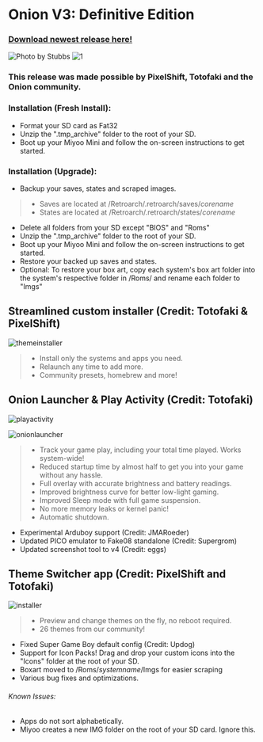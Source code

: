 # Onion V3: Definitive Edition


  
### [Download newest release here!](https://github.com/jimgraygit/Onion/releases)
![Photo by Stubbs](https://github.com/jimgraygit/Onion/blob/main/Lightbox%20Photos/stubbsmini2.jpg)
![1](https://user-images.githubusercontent.com/16885275/154789618-9ac5510e-d016-42f7-8978-bee50d395693.png)

### This release was made possible by PixelShift, Totofaki and the Onion community.
  
### Installation (Fresh Install):
- Format your SD card as Fat32
- Unzip the ".tmp_archive" folder to the root of your SD.
- Boot up your Miyoo Mini and follow the on-screen instructions to get started.
  
### Installation (Upgrade):
- Backup your saves, states and scraped images.
> - Saves are located at /Retroarch/.retroarch/saves/_corename_
> - States are located at /Retroarch/.retroarch/states/_corename_
- Delete all folders from your SD except "BIOS" and "Roms"
- Unzip the ".tmp_archive" folder to the root of your SD.
- Boot up your Miyoo Mini and follow the on-screen instructions to get started.
- Restore your backed up saves and states.
- Optional: To restore your box art, copy each system's box art folder into the system's respective folder in /Roms/ and rename each folder to "Imgs"
  
## Streamlined custom installer (Credit: Totofaki & PixelShift)  
![themeinstaller](https://user-images.githubusercontent.com/16885275/154789504-84253d41-373d-4c84-b194-547c6343f904.png)  
  
> - Install only the systems and apps you need.
> - Relaunch any time to add more. 
> - Community presets, homebrew and more!
   
## Onion Launcher & Play Activity (Credit: Totofaki)  
![playactivity](https://user-images.githubusercontent.com/16885275/154789764-5b92ee55-f3a3-4552-ab90-bf5abcb36c20.png)   

![onionlauncher](https://user-images.githubusercontent.com/16885275/154789497-3c3ea0e5-aac3-4935-86d5-92b4921732ce.png)  
  
> - Track your game play, including your total time played. Works system-wide!
> - Reduced startup time by almost half to get you into your game without any hassle.
> - Full overlay with accurate brightness and battery readings.
> - Improved brightness curve for better low-light gaming.
> - Improved Sleep mode with full game suspension.
> - No more memory leaks or kernel panic!
> - Automatic shutdown.
- Experimental Arduboy support (Credit: JMARoeder)
- Updated PICO emulator to Fake08 standalone (Credit: Supergrom)
- Updated screenshot tool to v4 (Credit: eggs)
  
## Theme Switcher app (Credit: PixelShift and Totofaki)   
![installer](https://user-images.githubusercontent.com/16885275/154789609-320620c4-b945-429a-8b0d-177cb30dbdeb.png)  
  
> - Preview and change themes on the fly, no reboot required.
> - 26 themes from our community!
- Fixed Super Game Boy default config (Credit: Updog)
- Support for Icon Packs! Drag and drop your custom icons into the "Icons" folder at the root of your SD.
- Boxart moved to /Roms/_systemname_/Imgs for easier scraping
- Various bug fixes and optimizations.

###### Known Issues:
- Apps do not sort alphabetically.
- Miyoo creates a new IMG folder on the root of your SD card. Ignore this.
